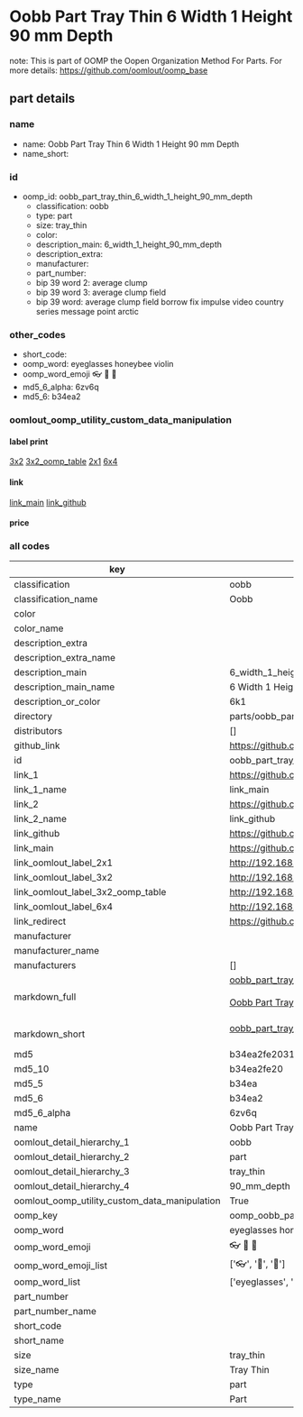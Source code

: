# Oobb Part Tray Thin 6 Width 1 Height 90 mm Depth  

note: This is part of OOMP the Oopen Organization Method For Parts. For more details: https://github.com/oomlout/oomp_base

##  part details
  







### name
* name: Oobb Part Tray Thin 6 Width 1 Height 90 mm Depth
* name_short: 
### id
* oomp_id: oobb_part_tray_thin_6_width_1_height_90_mm_depth
  * classification: oobb
  * type: part
  * size: tray_thin
  * color: 
  * description_main: 6_width_1_height_90_mm_depth
  * description_extra: 
  * manufacturer: 
  * part_number: 
  * bip 39 word 2: average clump
  * bip 39 word 3: average clump field
  * bip 39 word: average clump field borrow fix impulse video country series message point arctic

### other_codes
* short_code: 
* oomp_word: eyeglasses honeybee violin
* oomp_word_emoji :eyeglasses: :honeybee: :violin:
* md5_6_alpha: 6zv6q
* md5_6: b34ea2






### oomlout_oomp_utility_custom_data_manipulation
#### label print
[3x2](http://192.168.1.245:1112/?label=oomp%206zv6q)
[3x2_oomp_table](http://192.168.1.108:1112/?label=oomp%206zv6q)
[2x1](http://192.168.1.242:1112/?label=oomp%206zv6q)
[6x4](http://192.168.1.55:1112/?label=oomp%206zv6q)    

#### link

[link_main](https://github.com/oomlout/oomlout_oomp_version_1_messy/tree/main/parts/oobb_part_tray_thin_6_width_1_height_90_mm_depth) [link_github](https://github.com/oomlout/oomlout_oomp_version_1_messy/tree/main/parts/oobb_part_tray_thin_6_width_1_height_90_mm_depth)                             

#### price







### all codes 
| key | value |  
| --- | --- |  
| classification | oobb |  
| classification_name | Oobb |  
| color |  |  
| color_name |  |  
| description_extra |  |  
| description_extra_name |  |  
| description_main | 6_width_1_height_90_mm_depth |  
| description_main_name | 6 Width 1 Height 90 mm Depth |  
| description_or_color | 6k1 |  
| directory | parts/oobb_part_tray_thin_6_width_1_height_90_mm_depth |  
| distributors | [] |  
| github_link | https://github.com/oomlout/oomlout_oomp_part_src/tree/main/parts/oobb_part_tray_thin_6_width_1_height_90_mm_depth |  
| id | oobb_part_tray_thin_6_width_1_height_90_mm_depth |  
| link_1 | https://github.com/oomlout/oomlout_oomp_version_1_messy/tree/main/parts/oobb_part_tray_thin_6_width_1_height_90_mm_depth |  
| link_1_name | link_main |  
| link_2 | https://github.com/oomlout/oomlout_oomp_version_1_messy/tree/main/parts/oobb_part_tray_thin_6_width_1_height_90_mm_depth |  
| link_2_name | link_github |  
| link_github | https://github.com/oomlout/oomlout_oomp_version_1_messy/tree/main/parts/oobb_part_tray_thin_6_width_1_height_90_mm_depth |  
| link_main | https://github.com/oomlout/oomlout_oomp_version_1_messy/tree/main/parts/oobb_part_tray_thin_6_width_1_height_90_mm_depth |  
| link_oomlout_label_2x1 | http://192.168.1.242:1112/?label=oomp%206zv6q |  
| link_oomlout_label_3x2 | http://192.168.1.245:1112/?label=oomp%206zv6q |  
| link_oomlout_label_3x2_oomp_table | http://192.168.1.108:1112/?label=oomp%206zv6q |  
| link_oomlout_label_6x4 | http://192.168.1.55:1112/?label=oomp%206zv6q |  
| link_redirect | https://github.com/oomlout/oomlout_oomp_version_1_messy/tree/main/parts/oobb_part_tray_thin_6_width_1_height_90_mm_depth |  
| manufacturer |  |  
| manufacturer_name |  |  
| manufacturers | [] |  
| markdown_full | [oobb_part_tray_thin_6_width_1_height_90_mm_depth](none)<br>[](none)<br>[Oobb Part Tray Thin 6 Width 1 Height 90 Mm Depth](none)<br><br> |  
| markdown_short | [oobb_part_tray_thin_6_width_1_height_90_mm_depth](none)<br><br> |  
| md5 | b34ea2fe20311e79c8ac01a0abcb107e |  
| md5_10 | b34ea2fe20 |  
| md5_5 | b34ea |  
| md5_6 | b34ea2 |  
| md5_6_alpha | 6zv6q |  
| name | Oobb Part Tray Thin 6 Width 1 Height 90 mm Depth |  
| oomlout_detail_hierarchy_1 | oobb |  
| oomlout_detail_hierarchy_2 | part |  
| oomlout_detail_hierarchy_3 | tray_thin |  
| oomlout_detail_hierarchy_4 | 90_mm_depth |  
| oomlout_oomp_utility_custom_data_manipulation | True |  
| oomp_key | oomp_oobb_part_tray_thin_6_width_1_height_90_mm_depth |  
| oomp_word | eyeglasses honeybee violin |  
| oomp_word_emoji | :eyeglasses: :honeybee: :violin: |  
| oomp_word_emoji_list | [':eyeglasses:', ':honeybee:', ':violin:'] |  
| oomp_word_list | ['eyeglasses', 'honeybee', 'violin'] |  
| part_number |  |  
| part_number_name |  |  
| short_code |  |  
| short_name |  |  
| size | tray_thin |  
| size_name | Tray Thin |  
| type | part |  
| type_name | Part |  

